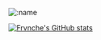
![:name](https://count.getloli.com/get/@:Frvnche?theme=asoul)


[![Frvnche's GitHub stats](https://github-readme-stats.vercel.app/api?username=Frvnche)](https://github.com/Frvnche/github-readme-stats)
